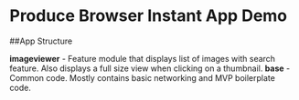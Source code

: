 # Produce Browser Instant App Demo

##App Structure

**imageviewer** - Feature module that displays list of images with search feature. Also displays a full size view when clicking on a thumbnail.
**base** - Common code. Mostly contains basic networking and MVP boilerplate code.



